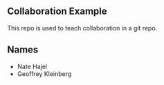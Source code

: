 
## Collaboration Example

This repo is used to teach collaboration in a git repo.

## Names

* Nate Hajel
* Geoffrey Kleinberg
